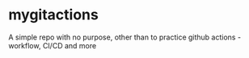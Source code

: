 # mygitactions


A simple repo with no purpose, other than to practice github actions - workflow, CI/CD and more
